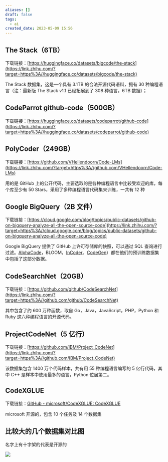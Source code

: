 ```yaml
---
aliases: []
draft: false
tags:
  - ai
created_date: 2023-05-09 15:56
---
```


## The Stack（6TB）

下载链接：[https://huggingface.co/datasets/bigcode/the-stack](https://link.zhihu.com/?target=https%3A//huggingface.co/datasets/bigcode/the-stack)

The Stack 数据集，这是一个具有 3.1TB 的合法开源代码语料，拥有 30 种编程语言（注：最新版 The Stack v1.1 已经拓展到了 308 种语言，6TB 数据）；

## CodeParrot github-code（500GB）

下载链接：[https://huggingface.co/datasets/codeparrot/github-code](https://link.zhihu.com/?target=https%3A//huggingface.co/datasets/codeparrot/github-code)

## PolyCoder（249GB）

下载链接：[https://github.com/VHellendoorn/Code-LMs](https://link.zhihu.com/?target=https%3A//github.com/VHellendoorn/Code-LMs)

用的是 GitHub 上的公开代码，主要选取的是各种编程语言中比较受欢迎的库，每个库至少有 50 Stars，采用了多种编程语言代码集来训练，一共有 12 种

## Google BigQuery（2B 文件）

下载链接：[https://cloud.google.com/blog/topics/public-datasets/github-on-bigquery-analyze-all-the-open-source-code](https://link.zhihu.com/?target=https%3A//cloud.google.com/blog/topics/public-datasets/github-on-bigquery-analyze-all-the-open-source-code)

Google BigQuery 提供了 GitHub 上许可存储库的快照，可以通过 SQL 查询进行过滤。[AlphaCode](https://link.zhihu.com/?target=https%3A//juejin.cn/post/7181628226463072315)，BLOOM，[InCoder](https://link.zhihu.com/?target=https%3A//juejin.cn/post/7184067501590839333)、[CodeGen](https://link.zhihu.com/?target=https%3A//juejin.cn/post/7184420808859598904)）都在他们的预训练数据集中包括了这部分数据。

## CodeSearchNet（20GB）

下载链接：[https://github.com/github/CodeSearchNet](https://link.zhihu.com/?target=https%3A//github.com/github/CodeSearchNet)

其中包含了约 600 万种函数，取自 Go，Java，JavaScript，PHP，Python 和 Ruby 这六种编程语言的开源代码。

## ProjectCodeNet（5 亿行）

下载链接：[https://github.com/IBM/Project_CodeNet](https://link.zhihu.com/?target=https%3A//github.com/IBM/Project_CodeNet)

该数据集包含 1400 万个代码样本，共有用 55 种编程语言编写的 5 亿行代码，其中 C++ 是样本中使用最多的语言，Python 位居第二。

## CodeXGLUE

下载链接：[GitHub - microsoft/CodeXGLUE: CodeXGLUE](https://link.zhihu.com/?target=https%3A//github.com/microsoft/CodeXGLUE)

microsoft 开源的，包含 10 个任务及 14 个数据集

## 比较大的几个数据集对比图

名字上有十字架的代表是开源的

![](Attachments/f5493f3209d55c8154e7de210de2bbcd_MD5.png)
